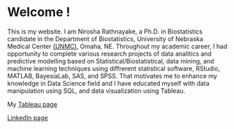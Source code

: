 # Welcome !
 This is my website. I am Nirosha Rathnayake, a Ph.D. in Biostatistics candidate in the Department of Biostatistics, University of Nebraska Medical Center [(UNMC)](https://www.unmc.edu/publichealth/departments/biostatistics/), Omaha, NE. Throughout my academic career, I had opportunity to complete various research projects of data analitics and predictive modelling based on Statistical/Biostatistical, data mining, and machine learning techniques using diffrerent statistical software, RStudio, MATLAB, BayesiaLab, SAS, and SPSS. That motivates me to enhance my knowledge in Data Science field and I have educated myself with data manipulation using SQL, and data visualization using Tableau.
 
My [Tableau page](https://public.tableau.com/profile/nirosha.p.rathnayake#!/)

[LinkedIn page](https://www.linkedin.com/in/nirosha-rathnayake-89501385/)
